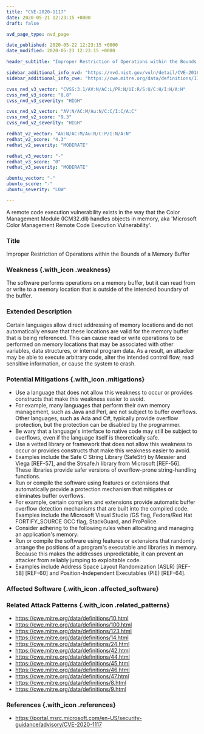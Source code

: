 ```yaml
---
title: "CVE-2020-1117"
date: 2020-05-21 12:23:15 +0000
draft: false

avd_page_type: nvd_page

date_published: 2020-05-22 12:23:15 +0000
date_modified: 2020-05-23 12:23:15 +0000

header_subtitle: "Improper Restriction of Operations within the Bounds of a Memory Buffer"

sidebar_additional_info_nvd: "https://nvd.nist.gov/vuln/detail/CVE-2016-3294"
sidebar_additional_info_cwe: "https://cwe.mitre.org/data/definitions/119.html"

cvss_nvd_v3_vector: "CVSS:3.1/AV:N/AC:L/PR:N/UI:R/S:U/C:H/I:H/A:H"
cvss_nvd_v3_score: "8.8"
cvss_nvd_v3_severity: "HIGH"

cvss_nvd_v2_vector: "AV:N/AC:M/Au:N/C:C/I:C/A:C"
cvss_nvd_v2_score: "9.3"
cvss_nvd_v2_severity: "HIGH"

redhat_v2_vector: "AV:N/AC:M/Au:N/C:P/I:N/A:N"
redhat_v2_score: "4.3"
redhat_v2_severity: "MODERATE"

redhat_v3_vector: "-"
redhat_v3_score: "0"
redhat_v3_severity: "MODERATE"

ubuntu_vector: "-"
ubuntu_score: "-"
ubuntu_severity: "LOW"

---
```


A remote code execution vulnerability exists in the way that the Color Management Module (ICM32.dll) handles objects in memory, aka 'Microsoft Color Management Remote Code Execution Vulnerability'.


### Title
Improper Restriction of Operations within the Bounds of a Memory Buffer

### Weakness {.with_icon .weakness}
The software performs operations on a memory buffer, but it can read from or write to a memory location that is outside of the intended boundary of the buffer.

### Extended Description
Certain languages allow direct addressing of memory locations and do not automatically ensure that these locations are valid for the memory buffer that is being referenced. This can cause read or write operations to be performed on memory locations that may be associated with other variables, data structures, or internal program data.
As a result, an attacker may be able to execute arbitrary code, alter the intended control flow, read sensitive information, or cause the system to crash.

### Potential Mitigations {.with_icon .mitigations}
- Use a language that does not allow this weakness to occur or provides constructs that make this weakness easier to avoid.
- For example, many languages that perform their own memory management, such as Java and Perl, are not subject to buffer overflows. Other languages, such as Ada and C#, typically provide overflow protection, but the protection can be disabled by the programmer.
- Be wary that a language's interface to native code may still be subject to overflows, even if the language itself is theoretically safe.
- Use a vetted library or framework that does not allow this weakness to occur or provides constructs that make this weakness easier to avoid.
- Examples include the Safe C String Library (SafeStr) by Messier and Viega [REF-57], and the Strsafe.h library from Microsoft [REF-56]. These libraries provide safer versions of overflow-prone string-handling functions.
- Run or compile the software using features or extensions that automatically provide a protection mechanism that mitigates or eliminates buffer overflows.
- For example, certain compilers and extensions provide automatic buffer overflow detection mechanisms that are built into the compiled code. Examples include the Microsoft Visual Studio /GS flag, Fedora/Red Hat FORTIFY_SOURCE GCC flag, StackGuard, and ProPolice.
- Consider adhering to the following rules when allocating and managing an application's memory:              
- Run or compile the software using features or extensions that randomly arrange the positions of a program's executable and libraries in memory. Because this makes the addresses unpredictable, it can prevent an attacker from reliably jumping to exploitable code.
- Examples include Address Space Layout Randomization (ASLR) [REF-58] [REF-60] and Position-Independent Executables (PIE) [REF-64].

### Affected Software {.with_icon .affected_software}
### Related Attack Patterns {.with_icon .related_patterns}
- https://cwe.mitre.org/data/definitions/10.html
- https://cwe.mitre.org/data/definitions/100.html
- https://cwe.mitre.org/data/definitions/123.html
- https://cwe.mitre.org/data/definitions/14.html
- https://cwe.mitre.org/data/definitions/24.html
- https://cwe.mitre.org/data/definitions/42.html
- https://cwe.mitre.org/data/definitions/44.html
- https://cwe.mitre.org/data/definitions/45.html
- https://cwe.mitre.org/data/definitions/46.html
- https://cwe.mitre.org/data/definitions/47.html
- https://cwe.mitre.org/data/definitions/8.html
- https://cwe.mitre.org/data/definitions/9.html


### References  {.with_icon .references}
- https://portal.msrc.microsoft.com/en-US/security-guidance/advisory/CVE-2020-1117

<!--- Add Aqua content below --->
